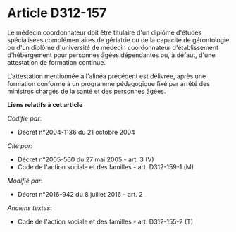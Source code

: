# Article D312-157

Le médecin coordonnateur doit être titulaire d'un diplôme d'études spécialisées complémentaires de gériatrie ou de la
capacité de gérontologie ou d'un diplôme d'université de médecin coordonnateur d'établissement d'hébergement pour personnes
âgées dépendantes ou, à défaut, d'une attestation de formation continue.

L'attestation mentionnée à l'alinéa précédent est délivrée, après une formation conforme à un programme pédagogique fixé par
arrêté des ministres chargés de la santé et des personnes âgées.

**Liens relatifs à cet article**

_Codifié par_:

  - Décret n°2004-1136 du 21 octobre 2004

_Cité par_:

  - Décret n°2005-560 du 27 mai 2005 - art. 3 (V)
  - Code de l'action sociale et des familles - art. D312-159-1 (M)

_Modifié par_:

  - Décret n°2016-942 du 8 juillet 2016 - art. 2

_Anciens textes_:

  - Code de l'action sociale et des familles - art. D312-155-2 (T)
